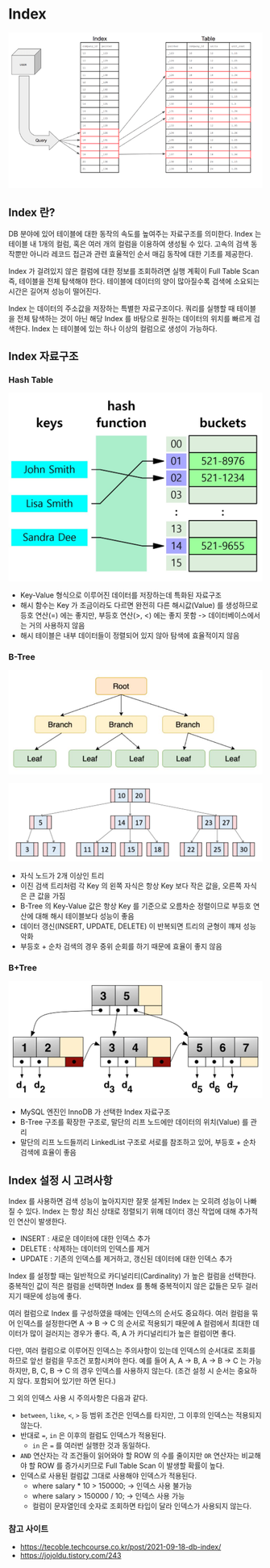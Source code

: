 # Index

![img.png](image/1_1_index.png)

## Index 란?

DB 분야에 있어 테이블에 대한 동작의 속도를 높여주는 자료구조를 의미한다. Index 는 테이블 내 1개의 컬럼, 혹은 여러 개의 컬럼을 이용하여 생성될 수 있다. 고속의 검색 동작뿐만 아니라 레코드 접근과 관련 효율적인 순서 매김 동작에 대한 기초를 제공한다.

Index 가 걸려있지 않은 컬럼에 대한 정보를 조회하려면 실행 계획이 Full Table Scan 즉, 테이블을 전체 탐색해야 한다. 테이블에 데이터의 양이 많아질수록 검색에 소요되는 시간은 길어져 성능이 떨어진다. 

Index 는 데이터의 주소값을 저장하는 특별한 자료구조이다. 쿼리를 실행할 때 테이블을 전체 탐색하는 것이 아닌 해당 Index 를 바탕으로 원하는 데이터의 위치를 빠르게 검색한다. Index 는 테이블에 있는 하나 이상의 컬럼으로 생성이 가능하다.

## Index 자료구조

### Hash Table

![img.png](image/1_2_Hash_Table.png)

- Key-Value 형식으로 이루어진 데이터를 저장하는데 특화된 자료구조
- 해시 함수는 Key 가 조금이라도 다르면 완전히 다른 해시값(Value) 를 생성하므로 등호 연산(=) 에는 좋지만, 부등호 연산(>, <) 에는 좋지 못함 -> 데이터베이스에서는 거의 사용하지 않음
- 해시 테이블은 내부 데이터들이 정렬되어 있지 않아 탐색에 효율적이지 않음

### B-Tree

![img.png](image/1_3_B-Tree_1.png)

![img_1.png](image/1_4_B-Tree_2.png)

- 자식 노드가 2개 이상인 트리
- 이진 검색 트리처럼 각 Key 의 왼쪽 자식은 항상 Key 보다 작은 값을, 오른쪽 자식은 큰 값을 가짐
- B-Tree 의 Key-Value 값은 항상 Key 를 기준으로 오름차순 정렬이므로 부등호 연산에 대해 해시 테이블보다 성능이 좋음
- 데이터 갱신(INSERT, UPDATE, DELETE) 이 반복되면 트리의 균형이 꺠져 성능 악화
- 부등호 + 순차 검색의 경우 중위 순회를 하기 때문에 효율이 좋지 않음

### B+Tree

![img.png](image/1_5_B+Tree.png)

- MySQL 엔진인 InnoDB 가 선택한 Index 자료구조
- B-Tree 구조를 확장한 구조로, 말단의 리프 노드에만 데이터의 위치(Value) 를 관리
- 말단의 리프 노드들끼리 LinkedList 구조로 서로를 참조하고 있어, 부등호 + 순차 검색에 효율이 좋음

## Index 설정 시 고려사항

Index 를 사용하면 검색 성능이 높아지지만 잘못 설계된 Index 는 오히려 성능이 나빠질 수 있다. Index 는 항상 최신 상태로 정렬되기 위해 데이터 갱신 작업에 대해 추가적인 연산이 발생한다.

- INSERT : 새로운 데이터에 대한 인덱스 추가
- DELETE : 삭제하는 데이터의 인덱스를 제거
- UPDATE : 기존의 인덱스를 제거하고, 갱신된 데이터에 대한 인덱스 추가

Index 를 설정할 때는 일반적으로 카디널리티(Cardinality) 가 높은 컬럼을 선택한다. 중복적인 값이 적은 컬럼을 선택하면 Index 를 통해 중복적이지 않은 값들은 모두 걸러지기 때문에 성능에 좋다.

여러 컬럼으로 Index 를 구성하였을 때에는 인덱스의 순서도 중요하다. 여러 컬럼을 묶어 인덱스를 설정한다면 A -> B -> C 의 순서로 적용되기 때문에 A 컬럼에서 최대한 데이터가 많이 걸러지는 경우가 좋다. 즉, A 가 카디널리티가 높은 컬럼이면 좋다. 

다만, 여러 컬럼으로 이루어진 인덱스는 주의사항이 있는데 인덱스의 순서대로 조회를 하므로 앞선 컬럼을 무조건 포함시켜야 한다. 예를 들어 A, A -> B, A -> B -> C 는 가능하지만, B, C, B -> C 의 경우 인덱스를 사용하지 않는다. (조건 설정 시 순서는 중요하지 않다. 포함되어 있기만 하면 된다.)

그 외의 인덱스 사용 시 주의사항은 다음과 같다.

- `between`, `like`, `<`, `>` 등 범위 조건은 인덱스를 타지만, 그 이후의 인덱스는 적용되지 않는다.
- 반대로 `=`, `in` 은 이후의 컬럼도 인덱스가 적용된다.
  - `in` 은 `=` 를 여러번 실행한 것과 동일하다.
- `AND` 연산자는 각 조건들이 읽어와야 할 ROW 의 수를 줄이지만 `OR` 연산자는 비교해야 할 ROW 를 증가시키므로 Full Table Scan 이 발생할 확률이 높다.
- 인덱스로 사용된 컬럼값 그대로 사용해야 인덱스가 적용된다.
  - where salary * 10 > 150000; -> 인덱스 사용 불가능
  - where salary > 150000 / 10; -> 인덱스 사용 가능
  - 컬럼이 문자열인데 숫자로 조회하면 타입이 달라 인덱스가 사용되지 않는다.

### 참고 사이트
- https://tecoble.techcourse.co.kr/post/2021-09-18-db-index/
- https://jojoldu.tistory.com/243
